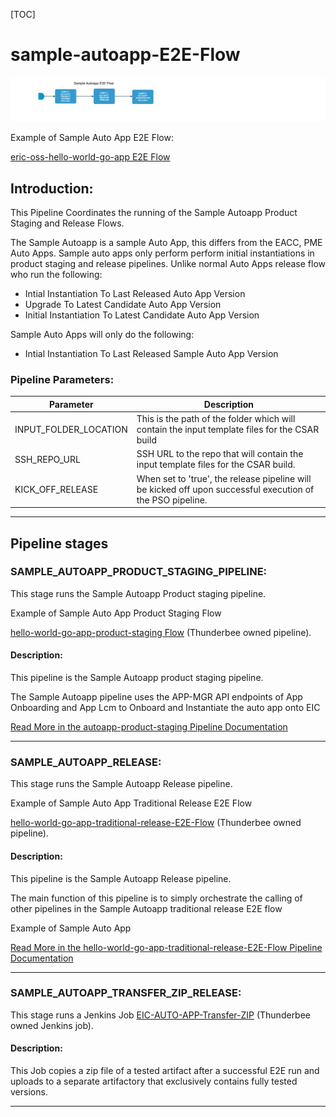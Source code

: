[TOC]

# sample-autoapp-E2E-Flow

![sample-autoapp-E2E-Flow](../diagrams/sample_autoapp_e2e_flow.png)

Example of Sample Auto App E2E Flow:

[eric-oss-hello-world-go-app E2E Flow](https://spinnaker.rnd.gic.ericsson.se/#/applications/autoapp-hello-world-go-app-e2e-cicd/executions?pipeline=eric-oss-hello-world-go-app-E2E-Flow)

## Introduction:
This Pipeline Coordinates the running of the Sample Autoapp Product Staging and Release Flows.

The Sample Autoapp is a sample Auto App, this differs from the EACC, PME Auto Apps.
Sample auto apps only perform perform initial instantiations in product staging and release pipelines.
Unlike normal Auto Apps release flow who run the following:

* Intial Instantiation To Last Released Auto App Version
* Upgrade To Latest Candidate Auto App Version
* Initial Instantiation To Latest Candidate Auto App Version

Sample Auto Apps will only do the following:

* Intial Instantiation To Last Released Sample Auto App Version

### Pipeline Parameters:
| Parameter | Description |
|-----|-----|
| INPUT_FOLDER_LOCATION | This is the path of the folder which will contain the input template files for the CSAR build |
| SSH_REPO_URL | SSH URL to the repo that will contain the input template files for the CSAR build. |
| KICK_OFF_RELEASE | When set to 'true', the release pipeline will be kicked off upon successful execution of the PSO pipeline. |
 * * *

## Pipeline stages

### SAMPLE_AUTOAPP_PRODUCT_STAGING_PIPELINE:

This stage runs the Sample Autoapp Product staging pipeline.

Example of Sample Auto App Product Staging Flow

[hello-world-go-app-product-staging Flow](https://spinnaker.rnd.gic.ericsson.se/#/applications/autoapp-hello-world-go-app-e2e-cicd/executions/configure/563f6e06-e14e-4d3e-ae83-b604b013ae40) (Thunderbee owned pipeline).

#### Description:
This pipeline is the Sample Autoapp product staging pipeline.

The Sample Autoapp pipeline uses the APP-MGR API endpoints of App Onboarding and App Lcm to Onboard and Instantiate the auto app onto EIC

[Read More in the autoapp-product-staging Pipeline Documentation](../../../auto_app_product_staging/auto_app_product_staging_parent_flows/documentation/autoapp-product-staging.md)
* * *

### SAMPLE_AUTOAPP_RELEASE:

This stage runs the Sample Autoapp Release pipeline.

Example of Sample Auto App Traditional Release E2E Flow

[hello-world-go-app-traditional-release-E2E-Flow](https://spinnaker.rnd.gic.ericsson.se/#/applications/autoapp-hello-world-go-app-e2e-cicd/executions/configure/19dffa93-0f9a-4ed4-a9b4-61aafadef6e0) (Thunderbee owned pipeline).

#### Description:
This pipeline is the Sample Autoapp Release pipeline.

The main function of this pipeline is to simply orchestrate the calling of other pipelines in the Sample Autoapp traditional release E2E flow

Example of Sample Auto App

[Read More in the hello-world-go-app-traditional-release-E2E-Flow Pipeline Documentation](../../../auto_app_release/auto_app_release_parent_flows/documentation/hello-world-go-app-traditional-release-E2E-Flow.md)
* * *

### SAMPLE_AUTOAPP_TRANSFER_ZIP_RELEASE:

This stage runs a Jenkins Job [EIC-AUTO-APP-Transfer-ZIP](https://fem7s11-eiffel216.eiffel.gic.ericsson.se:8443/jenkins/view/Thunderbee_Jobs/job/EIC-AUTO-APP-Transfer-ZIP/) (Thunderbee owned Jenkins job).

#### Description:
This Job copies a zip file of a tested artifact after a successful E2E run and uploads to a separate artifactory that exclusively contains fully tested versions.
* * *
